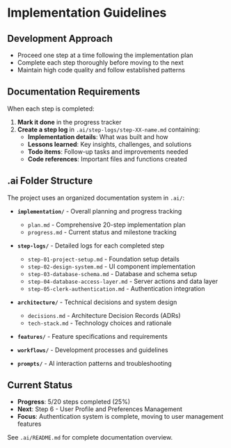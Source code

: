 # Implementation Guidelines

## Development Approach
- Proceed one step at a time following the implementation plan
- Complete each step thoroughly before moving to the next
- Maintain high code quality and follow established patterns

## Documentation Requirements
When each step is completed:

1. **Mark it done** in the progress tracker
2. **Create a step log** in `.ai/step-logs/step-XX-name.md` containing:
   - **Implementation details**: What was built and how
   - **Lessons learned**: Key insights, challenges, and solutions
   - **Todo items**: Follow-up tasks and improvements needed
   - **Code references**: Important files and functions created

## .ai Folder Structure
The project uses an organized documentation system in `.ai/`:

- **`implementation/`** - Overall planning and progress tracking
  - `plan.md` - Comprehensive 20-step implementation plan
  - `progress.md` - Current status and milestone tracking
  
- **`step-logs/`** - Detailed logs for each completed step
  - `step-01-project-setup.md` - Foundation setup details
  - `step-02-design-system.md` - UI component implementation
  - `step-03-database-schema.md` - Database and schema setup
  - `step-04-database-access-layer.md` - Server actions and data layer
  - `step-05-clerk-authentication.md` - Authentication integration
  
- **`architecture/`** - Technical decisions and system design
  - `decisions.md` - Architecture Decision Records (ADRs)
  - `tech-stack.md` - Technology choices and rationale
  
- **`features/`** - Feature specifications and requirements
- **`workflows/`** - Development processes and guidelines
- **`prompts/`** - AI interaction patterns and troubleshooting

## Current Status
- **Progress**: 5/20 steps completed (25%)
- **Next**: Step 6 - User Profile and Preferences Management
- **Focus**: Authentication system is complete, moving to user management features

See `.ai/README.md` for complete documentation overview.
